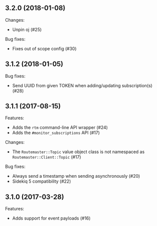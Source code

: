 ## 3.2.0 (2018-01-08)

Changes:

-  Unpin oj (#25)

Bug fixes:

- Fixes out of scope config (#30)

## 3.1.2 (2018-01-05)

Bug fixes:

- Send UUID from given TOKEN when adding/updating subscription(s) (#28)

## 3.1.1 (2017-08-15)

Features:

- Adds the `rtm` command-line API wrapper (#24)
- Adds the `#monitor_subscriptions` API (#17)

Changes:

- The `Routemaster::Topic` value object class is not namespaced as
  `Routemaster::Client::Topic` (#17)

Bug fixes:

- Always send a timestamp when sending asynchronously (#20)
- Sidekiq 5 compatibility (#22)

## 3.1.0 (2017-03-28)

Features:

- Adds support for event payloads (#16)
